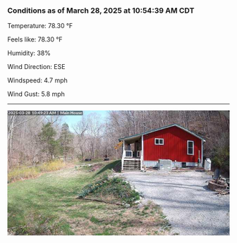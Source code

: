 ### Conditions as of March 28, 2025 at 10:54:39 AM CDT 

Temperature: 78.30 &deg;F

Feels like: 78.30 &deg;F

Humidity: 38%

Wind Direction: ESE

Windspeed: 4.7 mph

Wind Gust: 5.8 mph

---

<img src="./images/latest.jpeg"/>

